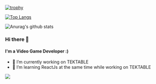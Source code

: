 [![trophy](https://github-profile-trophy.vercel.app/?username=m7d2&theme=dracula)](https://github.com/m7d2/github-profile-trophy)

[![Top Langs](https://github-readme-stats.vercel.app/api/top-langs/?username=m7d2&layout=compact)](https://github.com/anuraghazra/github-readme-stats)

![Anurag's github stats](https://github-readme-stats.vercel.app/api?username=m7d2&show_icons=true&theme=radical)


### Hi there 👋

#### I'm a Video Game Developer :)

- 🔭 I’m currently working on TEKTABLE
- 🌱 I’m learning ReactJs at the same time while working on TEKTABLE

![](https://komarev.com/ghpvc/?username=m7d2&label=PROFILE+VIEWS)


